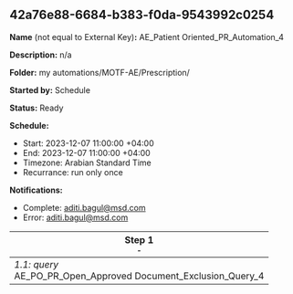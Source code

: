 ## 42a76e88-6684-b383-f0da-9543992c0254

**Name** (not equal to External Key)**:** AE_Patient Oriented_PR_Automation_4


**Description:** n/a

**Folder:** my automations/MOTF-AE/Prescription/

**Started by:** Schedule

**Status:** Ready

**Schedule:**

* Start: 2023-12-07 11:00:00 +04:00
* End: 2023-12-07 11:00:00 +04:00
* Timezone: Arabian Standard Time
* Recurrance: run only once

**Notifications:**

* Complete: aditi.bagul@msd.com
* Error: aditi.bagul@msd.com

| Step 1<br>_<small>-</small>_ |
| --- |
| _1.1: query_<br>AE_PO_PR_Open_Approved Document_Exclusion_Query_4 |
